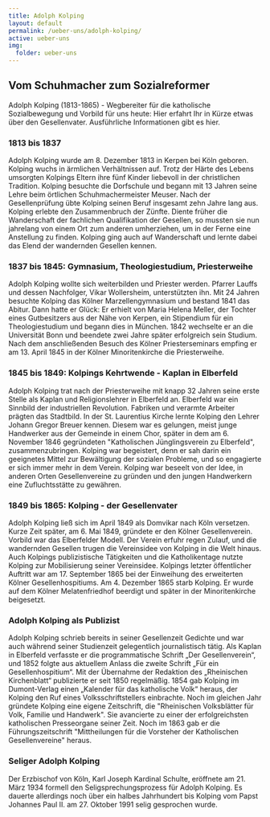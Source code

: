 ```yaml
---
title: Adolph Kolping
layout: default
permalink: /ueber-uns/adolph-kolping/
active: ueber-uns
img:
  folder: ueber-uns
---
```

<div class="row">
<div class="col-lg-8" markdown="1">

## Vom Schuhmacher zum Sozialreformer

Adolph Kolping (1813-1865) - Wegbereiter für die katholische Sozialbewegung und Vorbild für uns heute: Hier erfahrt Ihr in Kürze etwas über den Gesellenvater. Ausführliche Informationen gibt es hier.

### 1813 bis 1837
Adolph Kolping wurde am 8. Dezember 1813 in Kerpen bei Köln geboren. Kolping wuchs in ärmlichen Verhältnissen auf. Trotz der Härte des Lebens umsorgten Kolpings Eltern ihre fünf Kinder liebevoll in der christlichen Tradition. Kolping besuchte die Dorfschule und begann mit 13 Jahren seine Lehre beim örtlichen Schuhmachermeister Meuser. Nach der Gesellenprüfung übte Kolping seinen Beruf insgesamt zehn Jahre lang aus. Kolping erlebte den Zusammenbruch der Zünfte. Diente früher die Wanderschaft der fachlichen Qualifikation der Gesellen, so mussten sie nun jahrelang von einem Ort zum anderen umherziehen, um in der Ferne eine Anstellung zu finden. Kolping ging auch auf Wanderschaft und lernte dabei das Elend der wandernden Gesellen kennen.

### 1837 bis 1845: Gymnasium, Theologiestudium, Priesterweihe
Adolph Kolping wollte sich weiterbilden und Priester werden. Pfarrer Lauffs und dessen Nachfolger, Vikar Wollersheim, unterstützten ihn. Mit 24 Jahren besuchte Kolping das Kölner Marzellengymnasium und bestand 1841 das Abitur. Dann hatte er Glück: Er erhielt von Maria Helena Meller, der Tochter eines Gutbesitzers aus der Nähe von Kerpen, ein Stipendium für ein Theologiestudium und begann dies in München. 1842 wechselte er an die Universität Bonn und beendete zwei Jahre später erfolgreich sein Studium. Nach dem anschließenden Besuch des Kölner Priesterseminars empfing er am 13. April 1845 in der Kölner Minoritenkirche die Priesterweihe.

### 1845 bis 1849: Kolpings Kehrtwende - Kaplan in Elberfeld
Adolph Kolping trat nach der Priesterweihe mit knapp 32 Jahren seine erste Stelle als Kaplan und Religionslehrer in Elberfeld an. Elberfeld war ein Sinnbild der industriellen Revolution. Fabriken und verarmte Arbeiter prägten das Stadtbild. In der St. Laurentius Kirche lernte Kolping den Lehrer Johann Gregor Breuer kennen. Diesem war es gelungen, meist junge Handwerker aus der Gemeinde in einem Chor, später in dem am 6. November 1846 gegründeten "Katholischen Jünglingsverein zu Elberfeld", zusammenzubringen. Kolping war begeistert, denn er sah darin ein geeignetes Mittel zur Bewältigung der sozialen Probleme, und so engagierte er sich immer mehr in dem Verein. Kolping war beseelt von der Idee, in anderen Orten Gesellenvereine zu gründen und den jungen Handwerkern eine Zufluchtsstätte zu gewähren.

### 1849 bis 1865: Kolping - der Gesellenvater
Adolph Kolping ließ sich im April 1849 als Domvikar nach Köln versetzen. Kurze Zeit später, am 6. Mai 1849, gründete er den Kölner Gesellenverein. Vorbild war das Elberfelder Modell. Der Verein erfuhr regen Zulauf, und die wandernden Gesellen trugen die Vereinsidee von Kolping in die Welt hinaus. Auch Kolpings publizistische Tätigkeiten und die Katholikentage nutzte Kolping zur Mobilisierung seiner Vereinsidee. Kolpings letzter öffentlicher Auftritt war am 17. September 1865 bei der Einweihung des erweiterten Kölner Gesellenhospitiums. Am 4. Dezember 1865 starb Kolping. Er wurde auf dem Kölner Melatenfriedhof beerdigt und später in der Minoritenkirche beigesetzt.

### Adolph Kolping als Publizist
Adolph Kolping schrieb bereits in seiner Gesellenzeit Gedichte und war auch während seiner Studienzeit gelegentlich journalistisch tätig. Als Kaplan in Elberfeld verfasste er die programmatische Schrift „Der Gesellenverein“, und 1852 folgte aus aktuellem Anlass die zweite Schrift „Für ein Gesellenhospitium“. Mit der Übernahme der Redaktion des „Rheinischen Kirchenblatt“ publizierte er seit 1850 regelmäßig. 1854 gab Kolping im Dumont-Verlag einen „Kalender für das katholische Volk“ heraus, der Kolping den Ruf eines Volksschriftstellers einbrachte. Noch im gleichen Jahr gründete Kolping eine eigene Zeitschrift, die "Rheinischen Volksblätter für Volk, Familie und Handwerk". Sie avancierte zu einer der erfolgreichsten katholischen Presseorgane seiner Zeit. Noch im 1863 gab er die Führungszeitschrift "Mittheilungen für die Vorsteher der Katholischen Gesellenvereine" heraus.

### Seliger Adolph Kolping
Der Erzbischof von Köln, Karl Joseph Kardinal Schulte, eröffnete am 21. März 1934 formell den Seligsprechungsprozess für Adolph Kolping. Es dauerte allerdings noch über ein halbes Jahrhundert bis Kolping vom Papst Johannes Paul II. am 27. Oktober 1991 selig gesprochen wurde.

</div>
<div class="col-md-4">
<img class="img-fluid" src="{% include img id='adolph-kolping-jung' options='h_500' %}" alt="">
</div>
